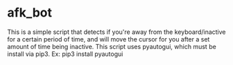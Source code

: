 # afk_bot

This is a simple script that detects if you're away from the keyboard/inactive for a certain period of time, and will move the cursor for you after a set amount of time being inactive.
This script uses pyautogui, which must be install via pip3. Ex: pip3 install pyautogui
